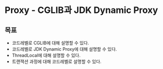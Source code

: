 # Proxy - CGLIB과 JDK Dynamic Proxy

## 목표

- 코드레벨로 CGLIB에 대해 설명할 수 있다.
- 코드레벨로 JDK Dynamic Proxy에 대해 설명할 수 있다.
- ThreadLocal에 대해 설명할 수 있다.
- 트랜잭션 과정에 대해 코드레벨로 설명할 수 있다.